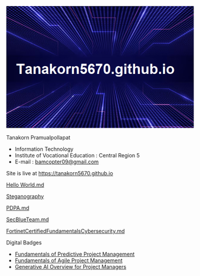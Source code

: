 <img src="github.png" />


Tanakorn Pramualpollapat 
+ Information Technology
+ Institute of Vocational Education : Central Region 5
+ E-mail : bamcopter09@gmail.com
  
 Site is live at https://tanakorn5670.github.io
 
[Hello World.md](HW.md)

[Steganography](card.md)

[PDPA.md](PDPA.md)

[SecBlueTeam.md](SecBlueTeam.md)

[FortinetCertifiedFundamentalsCybersecurity.md](FortinetCertifiedFundamentalsCybersecurity.md)

Digital Badges

+ [Fundamentals of Predictive Project Management](https://www.credly.com/badges/b0274d87-da30-4f8a-97bd-b5fc9e1e2450/public_url)
+ [Fundamentals of Agile Project Management](https://www.credly.com/badges/667bc32c-e9fe-4190-8fa6-ea6d57d0a7f6/public_url)
+ [Generative AI Overview for Project Managers](https://www.credly.com/badges/caac52fc-9651-4b15-b806-066de770ea15/public_url)
